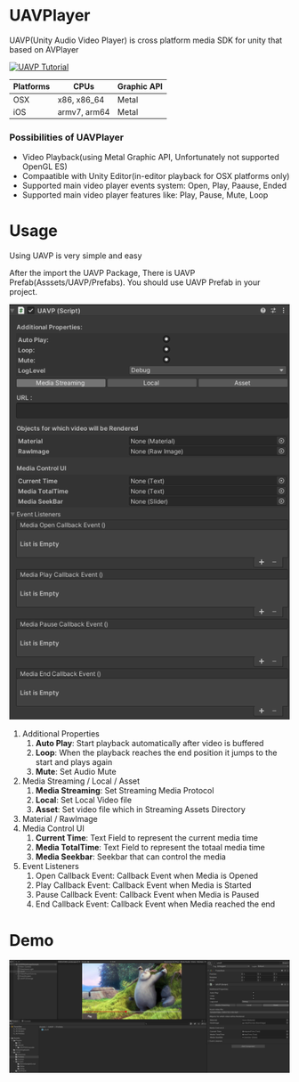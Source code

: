 # UAVPlayer
UAVP(Unity Audio Video Player) is cross platform media SDK for unity that based on AVPlayer

<!-- [![Watch the video](https://img.youtube.com/vi/<VIDEO ID>/maxresdefault.jpg)](https://youtu.be/<VIDEO ID>) -->
[![UAVP Tutorial](https://img.youtube.com/vi/giAo8_LupDg/maxresdefault.jpg)](https://youtu.be/giAo8_LupDg)


|Platforms|CPUs|Graphic API|
|------|---|---|
|OSX|x86, x86_64|Metal|
|iOS|armv7, arm64|Metal|


### Possibilities of UAVPlayer
- Video Playback(using Metal Graphic API, Unfortunately not supported OpenGL ES)
- Compaatible with Unity Editor(in-editor playback for OSX platforms only)
- Supported main video player events system: Open, Play, Paause, Ended
- Supported main video player features like: Play, Pause, Mute, Loop

# Usage
Using UAVP is very simple and easy

After the import the UAVP Package, There is UAVP Prefab(Asssets/UAVP/Prefabs). You should use UAVP Prefab in your project.

![uavp_elements](./images/uavp_elements.png)

1. Additional Properties
   1. **Auto Play**: Start playback automatically after video is buffered
   2. **Loop**: When the playback reaches the end position it jumps to the start and plays again
   3. **Mute**: Set Audio Mute
2. Media Streaming / Local / Asset
   1. **Media Streaming**: Set Streaming Media Protocol
   2. **Local**: Set Local Video file
   3. **Asset**: Set video file which in Streaming Assets Directory
3. Material / RawImage
4. Media Control UI
   1. **Current Time**: Text Field to represent the current media time
   2. **Media TotalTime**: Text Field to represent the totaal media time
   3. **Media Seekbar**: Seekbar that can control the media
5. Event Listeners
   1. Open Callback Event: Callback Event when Media is Opened
   2. Play Callback Event: Callback Event when Media is Started
   3. Pause Callback Event: Callback Event when Media is Paused
   4. End Callback Event: Callback Event when Media reached the end
# Demo
![uavp_elements](./images/demo3.png)
